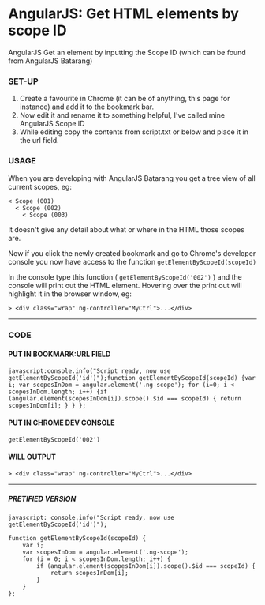 AngularJS: Get HTML elements by scope ID
========================================

AngularJS Get an element by inputting the Scope ID (which can be found from AngularJS Batarang)

### SET-UP 

1. Create a favourite in Chrome (it can be of anything, this page for instance) and add it to the bookmark bar.
2. Now edit it and rename it to something helpful, I've called mine AngularJS Scope ID
3. While editing copy the contents from script.txt or below and place it in the url field.

### USAGE

When you are developing with AngularJS Batarang you get a tree view of all current scopes, eg:

~~~
< Scope (001)
  < Scope (002)
    < Scope (003)
~~~

It doesn't give any detail about what or where in the HTML those scopes are.

Now if you click the newly created bookmark and go to Chrome's developer console you now have access to the function ```getElementByScopeId(scopeId)```

In the console type this function ( ```getElementByScopeId('002')``` ) and the console will print out the HTML element. Hovering over the print out will highlight it in the browser window, eg:


``` > <div class="wrap" ng-controller="MyCtrl">...</div> ```

---

### CODE

#### PUT IN BOOKMARK:URL FIELD

~~~
javascript:console.info("Script ready, now use getElementByScopeId('id')");function getElementByScopeId(scopeId) {var i; var scopesInDom = angular.element('.ng-scope'); for (i=0; i < scopesInDom.length; i++) {if (angular.element(scopesInDom[i]).scope().$id === scopeId) { return scopesInDom[i]; } } };
~~~

#### PUT IN CHROME DEV CONSOLE

~~~
getElementByScopeId('002')
~~~


#### WILL OUTPUT

~~~
> <div class="wrap" ng-controller="MyCtrl">...</div>
~~~

---

##### PRETIFIED VERSION

~~~
javascript: console.info("Script ready, now use getElementByScopeId('id')");

function getElementByScopeId(scopeId) {
    var i;
    var scopesInDom = angular.element('.ng-scope');
    for (i = 0; i < scopesInDom.length; i++) {
        if (angular.element(scopesInDom[i]).scope().$id === scopeId) {
            return scopesInDom[i];
        }
    }
};
~~~
